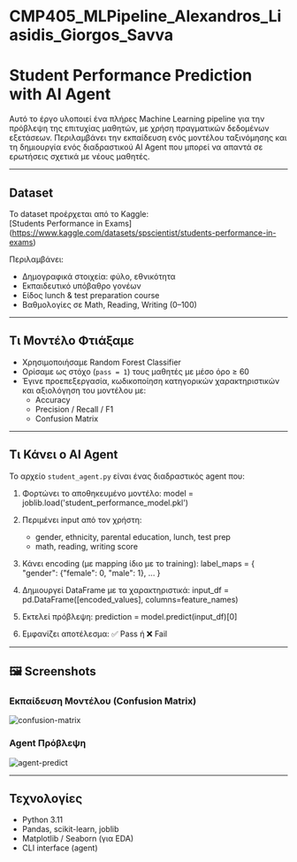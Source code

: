 # CMP405_MLPipeline_Alexandros_Liasidis_Giorgos_Savva
# Student Performance Prediction with AI Agent

Αυτό το έργο υλοποιεί ένα πλήρες Machine Learning pipeline για την πρόβλεψη της επιτυχίας μαθητών, με χρήση πραγματικών δεδομένων εξετάσεων. Περιλαμβάνει την εκπαίδευση ενός μοντέλου ταξινόμησης και τη δημιουργία ενός διαδραστικού AI Agent που μπορεί να απαντά σε ερωτήσεις σχετικά με νέους μαθητές.

---

## Dataset

Το dataset προέρχεται από το Kaggle:  
[Students Performance in Exams] (https://www.kaggle.com/datasets/spscientist/students-performance-in-exams)

Περιλαμβάνει:
- Δημογραφικά στοιχεία: φύλο, εθνικότητα
- Εκπαιδευτικό υπόβαθρο γονέων
- Είδος lunch & test preparation course
- Βαθμολογίες σε Math, Reading, Writing (0–100)

---

## Τι Μοντέλο Φτιάξαμε

- Χρησιμοποιήσαμε Random Forest Classifier
- Ορίσαμε ως στόχο (`pass = 1`) τους μαθητές με μέσο όρο ≥ 60
- Έγινε προεπεξεργασία, κωδικοποίηση κατηγορικών χαρακτηριστικών και αξιολόγηση του μοντέλου με:
  - Accuracy
  - Precision / Recall / F1
  - Confusion Matrix

---

## Τι Κάνει ο AI Agent

Το αρχείο `student_agent.py` είναι ένας διαδραστικός agent που:

1. Φορτώνει το αποθηκευμένο μοντέλο:
	model = joblib.load('student_performance_model.pkl')

2. Περιμένει input από τον χρήστη:
	- gender, ethnicity, parental education, lunch, test prep
	- math, reading, writing score

3. Κάνει encoding (με mapping ίδιο με το training):
	label_maps = { "gender": {"female": 0, "male": 1}, ... }

4. Δημιουργεί DataFrame με τα χαρακτηριστικά:
	input_df = pd.DataFrame([encoded_values], columns=feature_names)

5. Εκτελεί πρόβλεψη:
	prediction = model.predict(input_df)[0]

6. Εμφανίζει αποτέλεσμα:
	✅ Pass ή ❌ Fail

---

## 🖼️ Screenshots

### Εκπαίδευση Μοντέλου (Confusion Matrix)
![confusion-matrix](images/confusion_matrix.png)

### Agent Πρόβλεψη
![agent-predict](images/agent_predict.png)

---

## Τεχνολογίες
- Python 3.11
- Pandas, scikit-learn, joblib
- Matplotlib / Seaborn (για EDA)
- CLI interface (agent)
